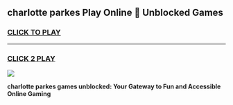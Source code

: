 
## charlotte parkes Play Online 👋 Unblocked Games
<h3>
<a href="https://premium.freeplayer.one?title=charlotte_parkes&ref=19F">CLICK TO PLAY</a></h3>
<hr>

<h3>
<a href="https://premium.freeplayer.one?title=charlotte_parkes&ref=19F">CLICK 2 PLAY</a>
  
</h3>

<a href="https://premium.freeplayer.one?title=charlotte_parkes&ref=19F"><img src="https://clearcache.store/games.png"></a>


**charlotte parkes games unblocked: Your Gateway to Fun and Accessible Online Gaming**
